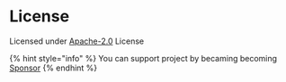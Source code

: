 # License

Licensed under [Apache-2.0](https://github.com/nanoexpress/pro/blob/master/LICENSE) License

{% hint style="info" %}
You can support project by becaming becoming [Sponsor](support/sponsors.md)
{% endhint %}

